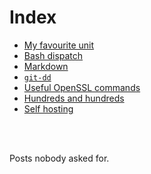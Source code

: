# Index
<!-- # Posts nobody asked for -->

<!-- # Index -->
<!--  &nbsp; -->

- [My favourite unit](unit.md)
- [Bash dispatch](dispatch.md)
- [Markdown](markdown.md)
- [`git-dd`](git-dd.md)
- [Useful OpenSSL commands](openssl.md)
- [Hundreds and hundreds](hundreds.md)
- [Self hosting](hosting.md)
<br />
<br />
<!-- #  &nbsp; -->

<!-- Made with some <3 [Not a lot](https://github.com/jpedro/jpedro.github.io) -->
Posts nobody asked for.
